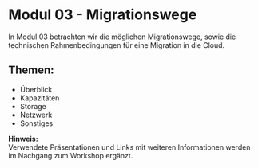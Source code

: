 # Modul 03 - Migrationswege

In Modul 03 betrachten wir die möglichen Migrationswege, sowie die technischen Rahmenbedingungen für eine Migration in die Cloud.

## Themen:
* Überblick
* Kapazitäten
* Storage
* Netzwerk
* Sonstiges

**Hinweis:**  
Verwendete Präsentationen und Links mit weiteren Informationen werden im Nachgang zum Workshop ergänzt.